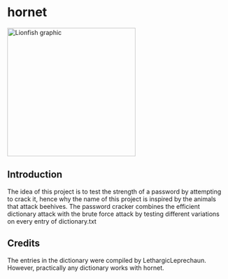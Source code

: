 # hornet
<img width="293" length="800" alt="Lionfish graphic" src="https://github.com/user-attachments/assets/c62f8748-873b-4daf-9529-fbe0ce982b87">

## Introduction
The idea of this project is to test the strength of a password by attempting to crack it, hence why the name of this project is inspired by the animals that attack beehives.
The password cracker combines the efficient dictionary attack with the brute force attack by testing different variations on every entry of dictionary.txt

## Credits
The entries in the dictionary were compiled by LethargicLeprechaun. However, practically any dictionary works with hornet.
